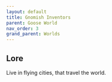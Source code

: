 ```yaml
---
layout: default
title: Gnomish Inventors
parent: Goose World
nav_order: 3
grand_parent: Worlds
---
```

## Lore
Live in flying cities, that travel the world.

